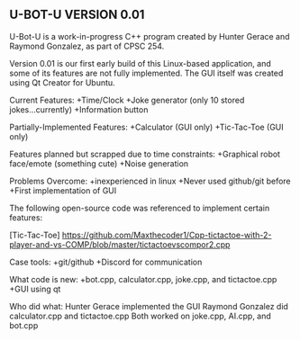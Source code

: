 U-BOT-U VERSION 0.01
-----------------------------------------------------------------------
U-Bot-U is a work-in-progress C++ program created by Hunter Gerace and Raymond Gonzalez, as part of CPSC 254.

Version 0.01 is our first early build of this Linux-based application, and some of its features are not fully implemented. The GUI itself was created using Qt Creator for Ubuntu.


Current Features:
+Time/Clock
+Joke generator (only 10 stored jokes...currently)
+Information button

Partially-Implemented Features:
+Calculator (GUI only)
+Tic-Tac-Toe (GUI only)

Features planned but scrapped due to time constraints:
+Graphical robot face/emote (something cute)
+Noise generation

Problems Overcome:
+inexperienced in linux
+Never used github/git before
+First implementation of GUI

The following open-source code was referenced to implement certain features:

[Tic-Tac-Toe] https://github.com/Maxthecoder1/Cpp-tictactoe-with-2-player-and-vs-COMP/blob/master/tictactoevscompor2.cpp

Case tools:
+git/github
+Discord for communication

What code is new:
+bot.cpp, calculator.cpp, joke.cpp, and tictactoe.cpp
+GUI using qt

Who did what:
Hunter Gerace implemented the GUI 
Raymond Gonzalez did calculator.cpp and tictactoe.cpp
Both worked on joke.cpp, AI.cpp, and bot.cpp
